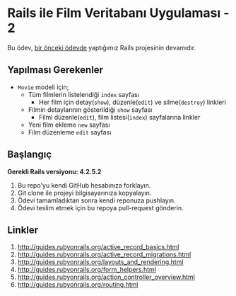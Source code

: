 # Rails ile Film Veritabanı Uygulaması - 2

Bu ödev, [bir önceki ödevde](https://github.com/railsakademi/odev-02rails) yaptığımız Rails projesinin devamıdır. 

## Yapılması Gerekenler

- `Movie` modeli için;
  - Tüm filmlerin listelendiği `index` sayfası
    - Her film için detay(`show`), düzenle(`edit`) ve silme(`destroy`) linkleri
  - Filmin detaylarının gösterildiği `show` sayfası
    - Filmi düzenle(`edit`), film listesi(`index`) sayfalarına linkler
  - Yeni film ekleme `new` sayfası
  - Film düzenleme `edit` sayfası 

## Başlangıç

**Gerekli Rails versiyonu: 4.2.5.2**

1. Bu repo'yu kendi GitHub hesabınıza forklayın.
2. Git clone ile projeyi bilgisayarınıza kopyalayın.
3. Ödevi tamamladıktan sonra kendi reponuza pushlayın.
4. Ödevi teslim etmek için bu repoya pull-request gönderin.

## Linkler

1. http://guides.rubyonrails.org/active_record_basics.html
2. http://guides.rubyonrails.org/active_record_migrations.html
3. http://guides.rubyonrails.org/layouts_and_rendering.html
4. http://guides.rubyonrails.org/form_helpers.html
5. http://guides.rubyonrails.org/action_controller_overview.html
6. http://guides.rubyonrails.org/routing.html
